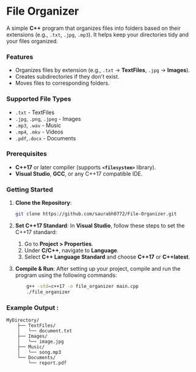 # File Organizer

A simple **C++** program that organizes files into folders based on their extensions (e.g., `.txt`, `.jpg`, `.mp3`). It helps keep your directories tidy and your files organized.

### Features

- Organizes files by extension (e.g., `.txt` → **TextFiles**, `.jpg` → **Images**).
- Creates subdirectories if they don't exist.
- Moves files to corresponding folders.

### Supported File Types

- `.txt` - TextFiles
- `.jpg`, `.png`, `.jpeg` - Images
- `.mp3`, `.wav` - Music
- `.mp4`, `.mkv` - Videos
- `.pdf`,`.docx` - Documents

### Prerequisites

- **C++17** or later compiler (supports **`<filesystem>`** library).
- **Visual Studio**, **GCC**, or any C++17 compatible IDE.

### Getting Started

1. **Clone the Repository**:
   ```bash
   git clone https://github.com/saurabh0772/File-Organizer.git


2. **Set C++17 Standard**:
    In **Visual Studio**, follow these steps to set the C++17 standard:
    1. Go to **Project > Properties**.
    2. Under **C/C++**, navigate to **Language**.
    3. Select **C++ Language Standard** and choose **C++17** or **C++latest**.

3. **Compile & Run**:
    After setting up your project, compile and run the program using the following commands:

    ```bash
        g++ -std=c++17 -o file_organizer main.cpp
        ./file_organizer


### Example Output :
    MyDirectory/
        ├── TextFiles/
        │   └── document.txt
        ├── Images/
        │   └── image.jpg
        ├── Music/
        │   └── song.mp3
        └── Documents/
            └── report.pdf
